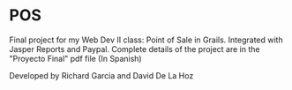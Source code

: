 POS
===
Final project for my Web Dev II class:
Point of Sale in Grails. Integrated with Jasper Reports and Paypal. Complete details of the project are in the "Proyecto Final" pdf file (In Spanish)

Developed by Richard Garcia and David De La Hoz
